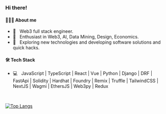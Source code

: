 
<h3> Hi there! </h3>

<h4>👨🏻‍💻 About me</h4>

- 💼 &nbsp; Web3 full stack engineer.
- 🌱 &nbsp; Enthusiast in Web3, AI, Data Mining, Design, Economics.
- 🤔 &nbsp; Exploring new technologies and developing software solutions and quick hacks.
  
<h4>🛠 Tech Stack</h4>

- 💻 &nbsp; JavaScript | TypeScript | React | Vue | Python | Django | DRF | FastApi | Solidity | Hardhat | Foundry | Remix | Truffle | TailwindCSS | NextJS | Wagmi | EthersJS | Web3py | Redux

<br>

[![Top Langs](https://github-readme-stats.vercel.app/api/top-langs/?username=jackleeio&layout=compact&text_color=daf7dc&bg_color=151515&)](https://github.com/jackleeio/github-readme-stats)

